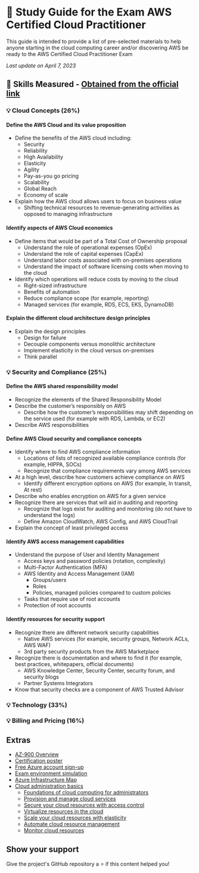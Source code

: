 # 📗 Study Guide for the Exam AWS Certified Cloud Practitioner

This guide is intended to provide a list of pre-selected materials to help anyone starting in the cloud computing career and/or discovering AWS be ready to the AWS Certified Cloud Practitioner Exam

*Last update on April 7, 2023*

## 📝 Skills Measured - [Obtained from the official link](https://d1.awsstatic.com/training-and-certification/docs-cloud-practitioner/AWS-Certified-Cloud-Practitioner_Exam-Guide.pdf)

### 💡 Cloud Concepts (26%)

#### Define the AWS Cloud and its value proposition
* Define the benefits of the AWS cloud including:
  * Security
  * Reliability
  * High Availability
  * Elasticity
  * Agility
  * Pay-as-you go pricing
  * Scalability
  * Global Reach
  * Economy of scale
* Explain how the AWS cloud allows users to focus on business value
  * Shifting technical resources to revenue-generating activities as opposed to managing
infrastructure

####  Identify aspects of AWS Cloud economics
* Define items that would be part of a Total Cost of Ownership proposal
  * Understand the role of operational expenses (OpEx)
  * Understand the role of capital expenses (CapEx)
  * Understand labor costs associated with on-premises operations
  * Understand the impact of software licensing costs when moving to the cloud
* Identify which operations will reduce costs by moving to the cloud
  * Right-sized infrastructure
  * Benefits of automation
  * Reduce compliance scope (for example, reporting)
  * Managed services (for example, RDS, ECS, EKS, DynamoDB)

#### Explain the different cloud architecture design principles
* Explain the design principles
  * Design for failure
  * Decouple components versus monolithic architecture
  * Implement elasticity in the cloud versus on-premises
  * Think parallel

### 💡 Security and Compliance (25%)

#### Define the AWS shared responsibility model
* Recognize the elements of the Shared Responsibility Model
* Describe the customer’s responsibly on AWS
  * Describe how the customer’s responsibilities may shift depending on the service used
(for example with RDS, Lambda, or EC2)
* Describe AWS responsibilities
#### Define AWS Cloud security and compliance concepts
* Identify where to find AWS compliance information
  * Locations of lists of recognized available compliance controls (for example, HIPPA,
SOCs)
  * Recognize that compliance requirements vary among AWS services
* At a high level, describe how customers achieve compliance on AWS
  * Identify different encryption options on AWS (for example, In transit, At rest)
* Describe who enables encryption on AWS for a given service
* Recognize there are services that will aid in auditing and reporting
  * Recognize that logs exist for auditing and monitoring (do not have to understand the
logs)
  * Define Amazon CloudWatch, AWS Config, and AWS CloudTrail
* Explain the concept of least privileged access

#### Identify AWS access management capabilities
* Understand the purpose of User and Identity Management
  * Access keys and password policies (rotation, complexity)
  * Multi-Factor Authentication (MFA)
  * AWS Identity and Access Management (IAM)
    * Groups/users
    * Roles
    * Policies, managed policies compared to custom policies
  * Tasks that require use of root accounts
  * Protection of root accounts

#### Identify resources for security support
* Recognize there are different network security capabilities
  * Native AWS services (for example, security groups, Network ACLs, AWS WAF)
  * 3rd party security products from the AWS Marketplace
* Recognize there is documentation and where to find it (for example, best practices, whitepapers, official documents)
  * AWS Knowledge Center, Security Center, security forum, and security blogs
  * Partner Systems Integrators
* Know that security checks are a component of AWS Trusted Advisor


### 💡 Technology (33%)

### 💡 Billing and Pricing (16%)

## Extras

* [AZ-900 Overview](https://docs.microsoft.com/en-us/learn/certifications/azure-fundamentals/)
* [Certification poster](http://aka.ms/traincertposter)
* [Free Azure account sign-up](https://azure.microsoft.com/en-us/free/)
* [Exam environment simulation](https://aka.ms/examdemo)
* [Azure Infrastructure Map](http://infrastructuremap.microsoft.com/)
* [Cloud administration basics](https://docs.microsoft.com/en-us/learn/paths/cmu-admin/)
  * [Foundations of cloud computing for administrators](https://docs.microsoft.com/en-us/learn/modules/cmu-cloud-admin-overview/?ns-enrollment-type=LearningPath&ns-enrollment-id=learn.cmu-cloud-admin.cloud-admin)
  * [Provision and manage cloud services](https://docs.microsoft.com/en-us/learn/modules/cmu-provision-cloud-services/?ns-enrollment-type=LearningPath&ns-enrollment-id=learn.cmu-cloud-admin.cloud-admin)
  * [Secure your cloud resources with access control](https://docs.microsoft.com/en-us/learn/modules/cmu-secure-cloud-resources/?ns-enrollment-type=LearningPath&ns-enrollment-id=learn.cmu-cloud-admin.cloud-admin)
  * [Virtualize resources in the cloud](https://docs.microsoft.com/en-us/learn/modules/cmu-virtualization/?ns-enrollment-type=LearningPath&ns-enrollment-id=learn.cmu-cloud-admin.cloud-admin)
  * [Scale your cloud resources with elasticity](https://docs.microsoft.com/en-us/learn/modules/cmu-cloud-elasticity/?ns-enrollment-type=LearningPath&ns-enrollment-id=learn.cmu-cloud-admin.cloud-admin)
  * [Automate cloud resource management](https://docs.microsoft.com/en-us/learn/modules/cmu-orchestration/?ns-enrollment-type=LearningPath&ns-enrollment-id=learn.cmu-cloud-admin.cloud-admin)
  * [Monitor cloud resources](https://docs.microsoft.com/en-us/learn/modules/cmu-monitor-cloud-resources/?ns-enrollment-type=LearningPath&ns-enrollment-id=learn.cmu-cloud-admin.cloud-admin)

## Show your support
Give the project's GitHub repository a ⭐️ if this content helped you!
